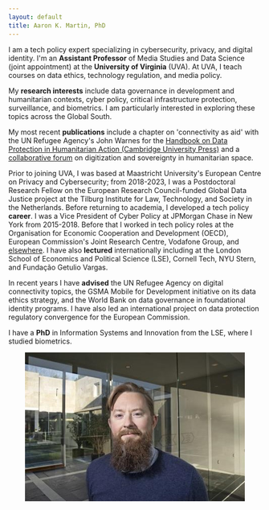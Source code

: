 ```yaml
---
layout: default
title: Aaron K. Martin, PhD
---
```

I am a tech policy expert specializing in cybersecurity, privacy, and digital identity. I'm an **Assistant Professor** of Media Studies and Data Science (joint appointment) at the **University of Virginia** (UVA). At UVA, I teach courses on data ethics, technology regulation, and media policy.

My **research interests** include data governance in development and humanitarian contexts, cyber policy, critical infrastructure protection, surveillance, and biometrics. I am particularly interested in exploring these topics across the Global South.

My most recent **publications** include a chapter on 'connectivity as aid' with the UN Refugee Agency's John Warnes for the [Handbook on Data Protection in Humanitarian Action (Cambridge University Press)](https://www.cambridge.org/core/books/handbook-on-data-protection-in-humanitarian-action/025CE3DFD1FAD908DD1412C20E49F955) and a [collaborative forum](https://doi.org/10.1080/14650045.2022.2047468) on digitization and sovereignty in humanitarian space.

Prior to joining UVA, I was based at Maastricht University's European Centre on Privacy and Cybersecurity; from 2018-2023, I was a Postdoctoral Research Fellow on the European Research Council-funded Global Data Justice project at the Tilburg Institute for Law, Technology, and Society in the Netherlands. Before returning to academia, I developed a tech policy **career**. I was a Vice President of Cyber Policy at JPMorgan Chase in New York from 2015-2018. Before that I worked in tech policy roles at the Organisation for Economic Cooperation and Development (OECD), European Commission's Joint Research Centre, Vodafone Group, and [elsewhere](http://sixfouronea.net/professional-history/). I have also **lectured** internationally including at the London School of Economics and Political Science (LSE), Cornell Tech, NYU Stern, and Fundação Getulio Vargas.

In recent years I have **advised** the UN Refugee Agency on digital connectivity topics, the GSMA Mobile for Development initiative on its data ethics strategy, and the World Bank on data governance in foundational identity programs. I have also led an international project on data protection regulatory convergence for the European Commission. 

I have a **PhD** in Information Systems and Innovation from the LSE, where I studied biometrics.

<p align="center">
  <img src="images/aaron_martin.jpg">
</p>
